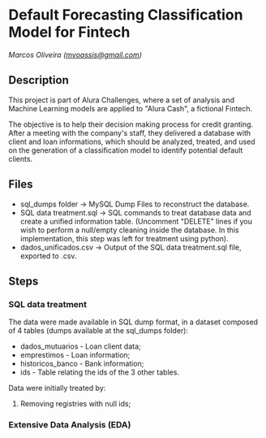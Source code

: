 # Default Forecasting Classification Model for Fintech
*Marcos Oliveira (mvoassis@gmail.com)*

## Description

This project is part of Alura Challenges, where a set of analysis and Machine Learning models are applied to "Alura Cash", a fictional Fintech. 

The objective is to help their decision making process for credit granting. After a meeting with the company's staff, they delivered a database with client and loan informations, which should be analyzed, treated, and used on the generation of a classification model to identify potential default clients. 

## Files

* sql_dumps folder -> MySQL Dump Files to reconstruct the database.
* SQL data treatment.sql -> SQL commands to treat database data and create a unified information table. (Uncomment "DELETE" lines if you wish to perform a null/empty cleaning inside the database. In this implementation, this step was left for treatment using python).
* dados_unificados.csv -> Output of the SQL data treatment.sql file, exported to .csv. 

## Steps

### SQL data treatment

The data were made available in SQL dump format, in a dataset composed of 4 tables (dumps available at the sql_dumps folder):

* dados_mutuarios - Loan client data;
* emprestimos - Loan information;
* historicos_banco - Bank information;
* ids - Table relating the ids of the 3 other tables. 

Data were initially treated by:

1. Removing registries with null ids;


### Extensive Data Analysis (EDA)
